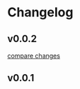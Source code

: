 # Changelog


## v0.0.2

[compare changes](https://github.com/dananz/sva/compare/v0.0.1...v0.0.2)

## v0.0.1

